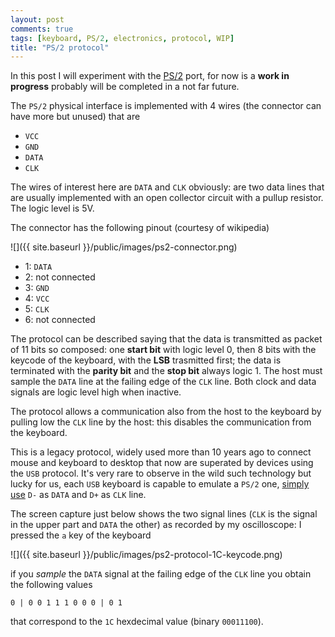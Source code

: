 ```yaml
---
layout: post
comments: true
tags: [keyboard, PS/2, electronics, protocol, WIP]
title: "PS/2 protocol"
---
```


In this post I will experiment with the [PS/2](https://en.wikipedia.org/wiki/PS/2_port) port, for
now is a **work in progress** probably will be completed in a not far future.

The ``PS/2`` physical interface is implemented with 4 wires (the connector can have more but unused)
that are

 - ``VCC``
 - ``GND``
 - ``DATA``
 - ``CLK``

The wires of interest here are ``DATA`` and ``CLK`` obviously: are two data lines that
are usually implemented with an open collector circuit with a pullup resistor. The
logic level is 5V.

The connector has the following pinout (courtesy of wikipedia)

![]({{ site.baseurl }}/public/images/ps2-connector.png)

 - 1: ``DATA``
 - 2: not connected
 - 3: ``GND``
 - 4: ``VCC``
 - 5: ``CLK``
 - 6: not connected

The protocol can be described saying that the data is transmitted as packet of 11 bits
so composed: one **start bit** with logic level 0, then 8 bits with the keycode of the
keyboard, with the **LSB** trasmitted first; the data is terminated with the **parity bit**
and the **stop bit** always logic 1. The host must sample the ``DATA`` line at the
failing edge of the ``CLK`` line. Both clock and data signals are logic level high when inactive.

The protocol allows a communication also from the host to the keyboard by pulling low the ``CLK``
line by the host: this disables the communication from the keyboard.

This is a legacy protocol, widely used more than 10 years ago to connect
mouse and keyboard to desktop that now are superated by devices using the ``USB`` protocol.
It's very rare to observe in the wild such technology but lucky for us, each ``USB`` keyboard
is capable to emulate a ``PS/2`` one, [simply use](http://www.instructables.com/id/USB-to-PS2-convertor/?ALLSTEPS)
``D-`` as ``DATA`` and ``D+`` as ``CLK`` line.

The screen capture just below shows the two signal lines (``CLK`` is the signal in the upper part and ``DATA``
the other) as recorded by my oscilloscope: I pressed the ``a`` key of the keyboard

![]({{ site.baseurl }}/public/images/ps2-protocol-1C-keycode.png)

if you *sample* the ``DATA`` signal at the failing edge of the ``CLK`` line you obtain the following values

    0 | 0 0 1 1 1 0 0 0 | 0 1

that correspond to the ``1C`` hexdecimal value (binary ``00011100``).
